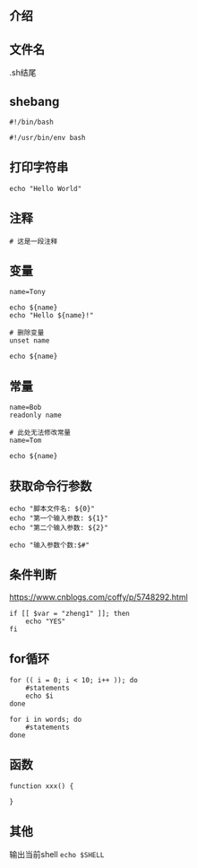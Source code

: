 ## 介绍



## 文件名

.sh结尾



## shebang

```shell
#!/bin/bash

#!/usr/bin/env bash
```



## 打印字符串

```shell
echo "Hello World"
```



## 注释

```shell
# 这是一段注释
```



## 变量

```shell
name=Tony

echo ${name}
echo "Hello ${name}!"

# 删除变量
unset name

echo ${name}
```



## 常量

```shell
name=Bob
readonly name

# 此处无法修改常量
name=Tom

echo ${name}
```



## 获取命令行参数

```shell
echo "脚本文件名: ${0}"
echo "第一个输入参数: ${1}"
echo "第二个输入参数: ${2}"

echo "输入参数个数:$#"
```



## 条件判断

https://www.cnblogs.com/coffy/p/5748292.html

```shell
if [[ $var = "zheng1" ]]; then
	echo "YES"
fi
```



## for循环

```shell
for (( i = 0; i < 10; i++ )); do
	#statements
	echo $i
done
```

```shell
for i in words; do
	#statements
done
```



## 函数

```shell
function xxx() {

}
```



## 其他

输出当前shell `echo $SHELL`

